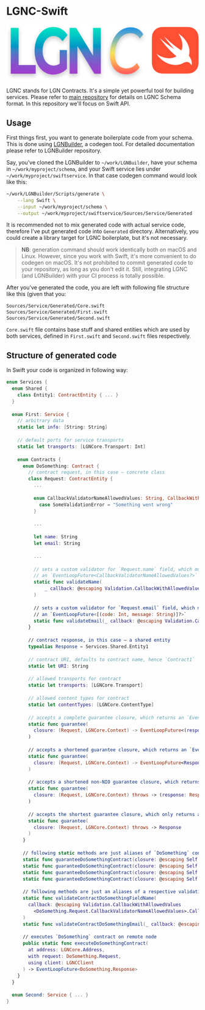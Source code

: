 # LGNC-Swift

![LGNC-Swift Logo](./logo.png)

LGNC stands for LGN Contracts. It's a simple yet powerful tool for building services.
Please refer to [main repository](https://github.com/1711-Games/LGNC) for details on LGNC Schema format.
In this repository we'll focus on Swift API.

## Usage

First things first, you want to generate boilerplate code from your schema. This is done using
[LGNBuilder](https://github.com/1711-Games/LGNBuilder), a codegen tool. For detailed documentation
please refer to LGNBuilder repository.

Say, you've cloned the LGNBuilder to `~/work/LGNBuilder`, have your schema in `~/work/myproject/schema`,
and your Swift service lies under `~/work/myproject/swiftservice`. In that case codegen command would look like this:
```bash
~/work/LGNBuilder/Scripts/generate \
	--lang Swift \
    --input ~/work/myproject/schema \
    --output ~/work/myproject/swiftservice/Sources/Service/Generated
```

It is recommended not to mix generated code with actual service code, therefore I've put generated code
into `Generated` directory. Alternatively, you could create a library target for LGNC boilerplate,
but it's not necessary.

> **NB**: generation command should work identically both on macOS and Linux. However, since you work with Swift,
> it's more convenient to do codegen on macOS. It's not prohibited to commit generated code to your repository,
> as long as you don't edit it. Still, integrating LGNC (and LGNBuilder) with your CI process is totally possible.

After you've generated the code, you are left with following file structure like this (given that you:

```
Sources/Service/Generated/Core.swift
Sources/Service/Generated/First.swift
Sources/Service/Generated/Second.swift
```

`Core.swift` file contains base stuff and shared entities which are used by both services,
defined in `First.swift` and `Second.swift` files respectively.

## Structure of generated code

In Swift your code is organized in following way:

```swift
enum Services {
  enum Shared {
    class Entity1: ContractEntity { ... }
  }

  enum First: Service {
    // arbitrary data
    static let info: [String: String]

    // default ports for service transports
    static let transports: [LGNCore.Transport: Int]

    enum Contracts {
      enum DoSomething: Contract {
        // contract request, in this case — concrete class
        class Request: ContractEntity {
          ...

          enum CallbackValidatorNameAllowedValues: String, CallbackWithAllowedValuesRepresentable {
            case SomeValidationError = "Something went wrong"
          }

          ...

          let name: String
          let email: String

          ...

          // sets a custom validator for `Request.name` field, which must only return
          // an `EventLoopFuture<CallbackValidatorNameAllowedValues?>` (a future to an enum case or `nil`)
          static func validateName(
              _ callback: @escaping Validation.CallbackWithAllowedValues<CallbackValidatorNameAllowedValues>.Callback
          )

          // sets a custom validator for `Request.email` field, which may return
          // an `EventLoopFuture<[(code: Int, message: String)]?>`
          static func validateEmail(_ callback: @escaping Validation.Callback<String>.Callback)
        }

        // contract response, in this case — a shared entity
        typealias Response = Services.Shared.Entity1

        // contract URI, defaults to contract name, hence `Contract1`
        static let URI: String

        // allowed transports for contract
        static let transports: [LGNCore.Transport]

        // allowed content types for contract
        static let contentTypes: [LGNCore.ContentType]

        // accepts a complete guarantee closure, which returns an `EventLoopFuture` with a tuple of response and meta
        static func guarantee(
          closure: (Request, LGNCore.Context) -> EventLoopFuture<(response: Response, meta: Meta)>
        )

        // accepts a shortened guarantee closure, which returns an `EventLoopFuture` with just a response
        static func guarantee(
          closure: (Request, LGNCore.Context) -> EventLoopFuture<Response>
        )

        // accepts a shortened non-NIO guarantee closure, which returns a tuple of a response and meta
        static func guarantee(
          closure: (Request, LGNCore.Context) throws -> (response: Response, meta: Meta)
        )

        // accepts the shortest guarantee closure, which only returns a response, see notes below
        static func guarantee(
          closure: (Request, LGNCore.Context) throws -> Response
        )
      }

      // following static methods are just aliases of `DoSomething` contract respective guarantee methods
      static func guaranteeDoSomethingContract(closure: @escaping Self.FutureClosureWithMeta)
      static func guaranteeDoSomethingContract(closure: @escaping Self.FutureClosure)
      static func guaranteeDoSomethingContract(closure: @escaping Self.NonFutureClosure)
      static func guaranteeDoSomethingContract(closure: @escaping Self.NonFutureClosureWithMeta)

      // following methods are just an aliases of a respective validation methods
      static func validateContractDoSomethingFieldName(
        callback: @escaping Validation.CallbackWithAllowedValues
          <DoSomething.Request.CallbackValidatorNameAllowedValues>.Callback
      )
      static func validateContractDoSomethingEmail(_ callback: @escaping Validation.Callback<String>.Callback)

      // executes `DoSomething` contract on remote node
      public static func executeDoSomethingContract(
        at address: LGNCore.Address,
        with request: DoSomething.Request,
        using client: LGNCClient
      ) -> EventLoopFuture<DoSomething.Response>
    }
  }
  
  enum Second: Service { ... }
}
```
